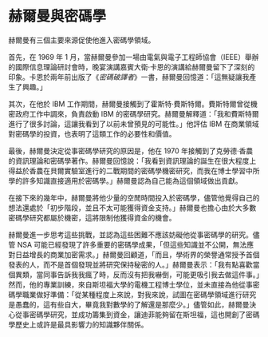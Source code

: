 # 赫爾曼與密碼學
赫爾曼有三個主要來源促使他進入密碼學領域。

首先，在 1969 年 1 月，當赫爾曼參加一場由電氣與電子工程師協會（IEEE）舉辦的國際信息理論研討會時，晚宴演講嘉賓大衛·卡恩的演講給赫爾曼留下了深刻的印象。卡恩於兩年前出版了《*密碼破譯者*》一書，赫爾曼回憶道：「這無疑讓我產生了興趣。」

其次，在他於 IBM 工作期間，赫爾曼接觸到了霍斯特·費斯特爾。費斯特爾曾從機密政府工作中調來，負責啟動 IBM 的密碼學研究。赫爾曼解釋道：「我和費斯特爾進行了很多討論，這讓我看到了以前未曾預見的可能性。」他評估 IBM 在商業領域對密碼學的投資，也表明了這類工作的必要性和價值。

最後，赫爾曼決定從事密碼學研究的原因是，他在 1970 年接觸到了克勞德·香農的資訊理論和密碼學著作。赫爾曼回憶說：「我看到資訊理論的誕生在很大程度上得益於香農在貝爾實驗室進行的二戰期間的密碼學機密研究，而我在博士學習中所學的許多知識直接適用於密碼學。」赫爾曼認為自己能為這個領域做出貢獻。

在接下來的幾年中，赫爾曼將他少量的空閒時間投入於密碼學，儘管他覺得自己的想法還處於「初步階段，並且不太可能獲得資金支持。」赫爾曼也擔心由於大多數密碼學研究都屬於機密，這將限制他獲得資金的機會。

赫爾曼進一步思考這些挑戰，並認為這些困難不應該妨礙他從事密碼學的研究。儘管 NSA 可能已經發現了許多重要的密碼學成果，「但這些知識並不公開，無法應對日益增長的商業加密需求。」赫爾曼回顧道，「而且，學術界的榮譽通常授予首個發表的人，而不是首個發現並將研究保持秘密的人。」赫爾曼表示：「我有點喜歡當個異類，當同事告訴我我瘋了時，反而沒有把我嚇倒，可能更吸引我去做這件事。」然而，他的專業訓練，來自斯坦福大學的電機工程博士學位，並未直接為他從事密碼學職業做好準備：「從某種程度上來說，對我來說，試圖在密碼學領域進行研究是愚蠢的，這有些自大，畢竟我對數學的了解還是那麼少。」儘管如此，赫爾曼決心從事密碼學研究，並成功籌集到資金，讓迪菲能夠留在斯坦福，這也開創了密碼學歷史上或許是最具影響力的知識夥伴關係。